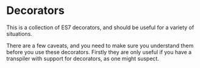# Decorators
This is a collection of ES7 decorators, and should be useful for a variety of
situations.

There are a few caveats, and you need to make sure you understand them
before you use these decorators. Firstly they are only useful if you have a
transpiler with support for decorators, as one might suspect.
